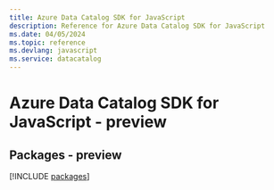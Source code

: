 ```yaml
---
title: Azure Data Catalog SDK for JavaScript
description: Reference for Azure Data Catalog SDK for JavaScript
ms.date: 04/05/2024
ms.topic: reference
ms.devlang: javascript
ms.service: datacatalog
---
```

# Azure Data Catalog SDK for JavaScript - preview
## Packages - preview
[!INCLUDE [packages](data-catalog-index.md)]